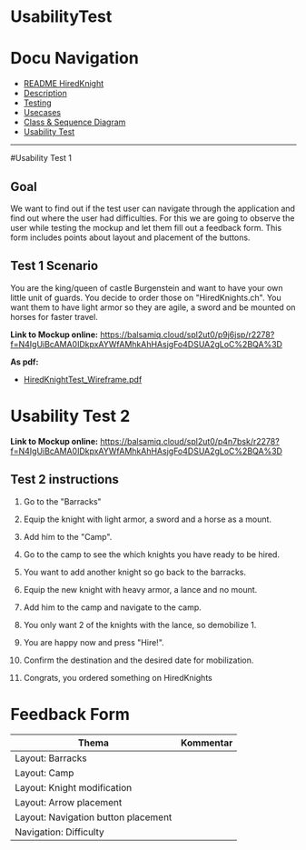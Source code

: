 # UsabilityTest


# Docu Navigation <!-- omit in toc -->
- [README HiredKnight](README.md) 
- [Description](description.md)
- [Testing](testing.md)
- [Usecases](usecases.md)
- [Class & Sequence Diagram](Class&SequenceDiagram.md)
- [Usability Test](usabilitytest.md)
------------------------------------------------------------------------
#Usability Test 1

## Goal
We want to find out if the test user can navigate through the application and find out where the user had difficulties.
For this we are going to observe the user while testing the mockup and let them fill out a feedback form. This form includes points about layout and placement of the buttons.

## Test 1 Scenario

You are the king/queen of castle Burgenstein and want to have your own little unit of guards. You decide to order those on "HiredKnights.ch". You want them to have light armor so they are agile, a sword and be mounted on horses for faster travel.

<b>Link to Mockup online:</b>
https://balsamiq.cloud/spl2ut0/p9j6jsp/r2278?f=N4IgUiBcAMA0IDkpxAYWfAMhkAhHAsjgFo4DSUA2gLoC%2BQA%3D

<b>As pdf:</b>
- [HiredKnightTest_Wireframe.pdf](HiredKnightTest_Wireframe.pdf) 

# Usability Test 2

<b>Link to Mockup online:</b>
https://balsamiq.cloud/spl2ut0/p4n7bsk/r2278?f=N4IgUiBcAMA0IDkpxAYWfAMhkAhHAsjgFo4DSUA2gLoC%2BQA%3D


## Test 2 instructions
1. Go to the "Barracks"
   
2. Equip the knight with light armor, a sword and a horse as a mount.
   
3. Add him to the "Camp".
   
4. Go to the camp to see the which knights you have ready to be hired.
   
5. You want to add another knight so go back to the barracks.
   
6. Equip the new knight with heavy armor, a lance and no mount.
   
7. Add him to the camp and navigate to the camp.

8.  You only want 2 of the knights with the lance, so demobilize 1.
   
9.  You are happy now and press "Hire!".
    
10. Confirm the destination and the desired date for mobilization.
    
11. Congrats, you ordered something on HiredKnights

# Feedback Form
| Thema                              | Kommentar                         |
|------------------------------------|-----------------------------------|
| Layout: Barracks                   |                                   |
| Layout: Camp                       |                                   |
| Layout: Knight modification        |                                   |
| Layout: Arrow placement            |                                   |
| Layout: Navigation button placement|                                   |
| Navigation: Difficulty             |                                   |
